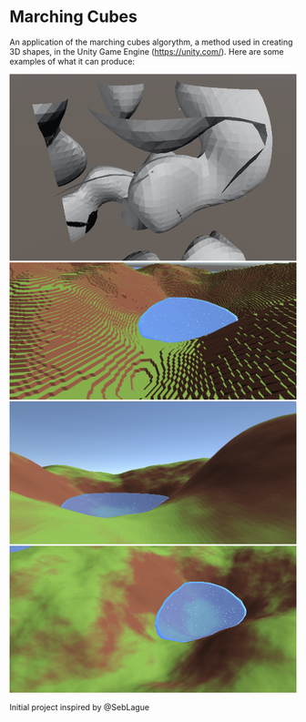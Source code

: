 # Marching Cubes

An application of the marching cubes algorythm, a method used in creating 3D shapes, in the Unity Game Engine (https://unity.com/).
Here are some examples of what it can produce:

![](https://github.com/Robert-MacWha/Marching-Cubes-in-Unity/blob/master/Sample%20Images/3D-1.PNG)
![](https://github.com/Robert-MacWha/Marching-Cubes-in-Unity/blob/master/Sample%20Images/Normal-2.PNG)
![](https://github.com/Robert-MacWha/Marching-Cubes-in-Unity/blob/master/Sample%20Images/Interpolated-1.PNG)
![](https://github.com/Robert-MacWha/Marching-Cubes-in-Unity/blob/master/Sample%20Images/Interpolated-2.PNG)

Initial project inspired by @SebLague
